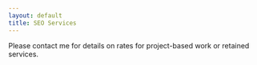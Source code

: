 ```yaml
---
layout: default
title: SEO Services
---
```


Please contact me for details on rates for project-based work or retained services. 
